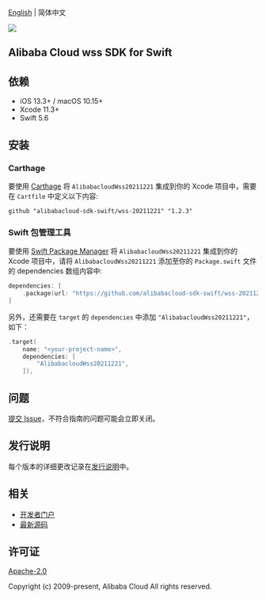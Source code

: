 [English](README.md) | 简体中文

![](https://aliyunsdk-pages.alicdn.com/icons/AlibabaCloud.svg)

## Alibaba Cloud wss SDK for Swift

## 依赖

- iOS 13.3+ / macOS 10.15+
- Xcode 11.3+
- Swift 5.6

## 安装

### Carthage

要使用 [Carthage](https://github.com/Carthage/Carthage) 将 `AlibabacloudWss20211221` 集成到你的 Xcode 项目中，需要在 `Cartfile` 中定义以下内容:

```ogdl
github "alibabacloud-sdk-swift/wss-20211221" "1.2.3"
```

### Swift 包管理工具

要使用 [Swift Package Manager](https://swift.org/package-manager/) 将 `AlibabacloudWss20211221` 集成到你的 Xcode 项目中，请将 `AlibabacloudWss20211221` 添加至你的 `Package.swift` 文件的 dependencies 数组内容中:

```swift
dependencies: [
    .package(url: "https://github.com/alibabacloud-sdk-swift/wss-20211221.git", from: "1.2.3")
]
```

另外，还需要在 `target` 的 `dependencies` 中添加 `"AlibabacloudWss20211221"`，如下：

```swift
.target(
    name: "<your-project-name>",
    dependencies: [
        "AlibabacloudWss20211221",
    ]),
```

## 问题

[提交 Issue](https://github.com/alibabacloud-sdk-swift/wss-20211221/issues/new)，不符合指南的问题可能会立即关闭。

## 发行说明

每个版本的详细更改记录在[发行说明](./ChangeLog.txt)中。

## 相关

* [开发者门户](https://next.api.aliyun.com/home)
* [最新源码](https://github.com/alibabacloud-sdk-swift/wss-20211221)

## 许可证

[Apache-2.0](http://www.apache.org/licenses/LICENSE-2.0)

Copyright (c) 2009-present, Alibaba Cloud All rights reserved.
